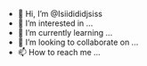 - 👋 Hi, I’m @Isiidididjsiss
- 👀 I’m interested in ...
- 🌱 I’m currently learning ...
- 💞️ I’m looking to collaborate on ...
- 📫 How to reach me ...

<!---
Isiidididjsiss/Isiidididjsiss is a ✨ special ✨ repository because its `README.md` (this file) appears on your GitHub profile.
You can click the Preview link to take a look at your changes.
--->
